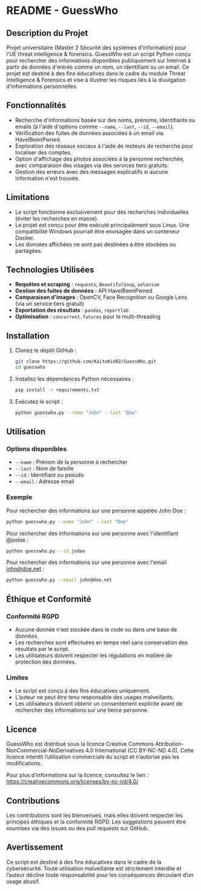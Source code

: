 # README - GuessWho

## Description du Projet
Projet universitaire (Master 2 Sécurité des systèmes d'information) pour l'UE threat intelligence &amp; forensics.
GuessWho est un script Python conçu pour rechercher des informations disponibles publiquement sur Internet à partir de données d'entrée comme un nom, un identifiant ou un email. Ce projet est destiné à des fins éducatives dans le cadre du module Threat Intelligence & Forensics et vise à illustrer les risques liés à la divulgation d'informations personnelles.

## Fonctionnalités
- Recherche d'informations basée sur des noms, prénoms, identifiants ou emails (à l'aide d'options comme `--name`, `--last`, `--id`, `--email`).
- Vérification des fuites de données associées à un email via HaveIBeenPwned.
- Exploration des réseaux sociaux à l'aide de moteurs de recherche pour localiser des comptes.
- Option d'affichage des photos associées à la personne recherchée, avec comparaison des visages via des services tiers gratuits.
- Gestion des erreurs avec des messages explicatifs si aucune information n'est trouvée.

## Limitations
- Le script fonctionne exclusivement pour des recherches individuelles (éviter les recherches en masse).
- Le projet est conçu pour être exécuté principalement sous Linux. Une compatibilité Windows pourrait être envisagée dans un conteneur Docker.
- Les données affichées ne sont pas destinées à être stockées ou partagées.

## Technologies Utilisées
- **Requêtes et scraping** : `requests`, `BeautifulSoup`, `selenium`
- **Gestion des fuites de données** : API HaveIBeenPwned
- **Comparaison d'images** : OpenCV, Face Recognition ou Google Lens (via un service tiers gratuit)
- **Exportation des résultats** : `pandas`, `reportlab`
- **Optimisation** : `concurrent.futures` pour le multi-threading

## Installation
1. Clonez le dépôt GitHub :
   ```bash
   git clone https://github.com/KaitoKid02/GuessWho.git
   cd guesswho
   ```
2. Installez les dépendances Python nécessaires :
   ```bash
   pip install -r requirements.txt
   ```
3. Exécutez le script :
   ```bash
   python guesswho.py --name "John" --last "Doe"
   ```

## Utilisation
### Options disponibles
- `--name` : Prénom de la personne à rechercher
- `--last` : Nom de famille
- `--id` : Identifiant ou pseudo
- `--email` : Adresse email

### Exemple
Pour rechercher des informations sur une personne appelée John Doe :
```bash
python guesswho.py --name "John" --last "Doe"
```

Pour rechercher des informations sur une personne avec l'identifiant @jodoe :
```bash
python guesswho.py --id jodoe
```

Pour rechercher des informations sur une personne avec l'email john@doe.net :
```bash
python guesswho.py --email john@doe.net
```

## Éthique et Conformité
### Conformité RGPD
- Aucune donnée n'est stockée dans le code ou dans une base de données.
- Les recherches sont effectuées en temps réel sans conservation des résultats par le script.
- Les utilisateurs doivent respecter les régulations en matière de protection des données.

### Limites
- Le script est conçu à des fins éducatives uniquement.
- L’auteur ne peut être tenu responsable des usages malveillants.
- Les utilisateurs doivent obtenir un consentement explicite avant de rechercher des informations sur une tierce personne.

## Licence
GuessWho est distribué sous la licence Creative Commons Attribution-NonCommercial-NoDerivatives 4.0 International (CC BY-NC-ND 4.0). Cette licence interdit l’utilisation commerciale du script et n’autorise pas les modifications.

Pour plus d’informations sur la licence, consultez le lien : https://creativecommons.org/licenses/by-nc-nd/4.0/

## Contributions
Les contributions sont les bienvenues, mais elles doivent respecter les principes éthiques et la conformité RGPD. Les suggestions peuvent être soumises via des issues ou des pull requests sur GitHub.

## Avertissement
Ce script est destiné à des fins éducatives dans le cadre de la cybersécurité. Toute utilisation malveillante est strictement interdite et l’auteur décline toute responsabilité pour les conséquences découlant d’un usage abusif.
